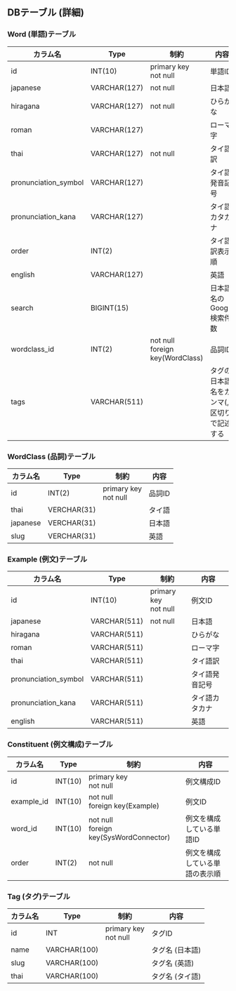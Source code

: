 ## DBテーブル (詳細)
### Word (単語)テーブル
| カラム名      | Type          | 制約          |内容
| ------------ | ------------- | ------------- | ------------- |
|id            | INT(10)       | primary key<br>not null | 単語ID | 
|japanese      | VARCHAR(127)  | not null      | 日本語 | 
|hiragana      | VARCHAR(127)  | not null      | ひらがな | 
|roman         | VARCHAR(127)  |               | ローマ字 | 
|thai           | VARCHAR(127) | not null      | タイ語訳 | 
|pronunciation_symbol | VARCHAR(127) |         | タイ語発音記号 | 
|pronunciation_kana   | VARCHAR(127) |         | タイ語カタカナ | 
|order         | INT(2)        |               | タイ語訳表示順 | 
|english       | VARCHAR(127)  |               | 英語 | 
|search        | BIGINT(15)    |               | 日本語名のGoogle検索件数 | 
|wordclass_id  | INT(2)        | not null<br>foreign key(WordClass)    | 品詞ID | 
|tags          | VARCHAR(511)  |               | タグの日本語名をカンマ(,)区切りで記述する | 

### WordClass (品詞)テーブル
| カラム名      | Type          | 制約          |内容
| ------------ | ------------- | ------------- | ------------- |
|id            | INT(2)        | primary key<br>not null    | 品詞ID | 
|thai          | VERCHAR(31)   |                | タイ語 | 
|japanese      | VERCHAR(31)   |                | 日本語 | 
|slug          | VERCHAR(31)   |                | 英語 | 


### Example (例文)テーブル
| カラム名      | Type          | 制約          |内容
| ------------ | ------------- | ------------- | ------------- |
|id            | INT(10)       | primary key<br>not null    | 例文ID | 
|japanese      | VARCHAR(511)  | not null      | 日本語 | 
|hiragana      | VARCHAR(511)  |               | ひらがな | 
|roman         | VARCHAR(511)  |               | ローマ字 | 
|thai          | VARCHAR(511)  |               | タイ語訳 | 
|pronunciation_symbol | VARCHAR(511)    |      | タイ語発音記号 | 
|pronunciation_kana   | VARCHAR(511)    |      | タイ語カタカナ | 
|english       | VARCHAR(511)  |               | 英語 | 

### Constituent (例文構成)テーブル
| カラム名      | Type          | 制約          |内容
| ------------ | ------------- | ------------- | ------------- |
|id            | INT(10)       | primary key<br>not null              | 例文構成ID | 
|example_id    | INT(10)       | not null<br>foreign key(Example)    | 例文ID | 
|word_id       | INT(10)       | not null<br>foreign key(SysWordConnector) | 例文を構成している単語ID |
|order         | INT(2)        | not null    | 例文を構成している単語の表示順 | 


### Tag (タグ)テーブル
| カラム名      | Type          | 制約          |内容
| ------------ | ------------- | ------------- | ------------- |
|id            | INT           | primary key<br>not null  | タグID | 
|name          | VARCHAR(100)  |               | タグ名 (日本語) | 
|slug          | VARCHAR(100)  |               | タグ名 (英語) | 
|thai          | VARCHAR(100)  |               | タグ名 (タイ語) | 
